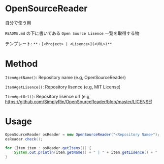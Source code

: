 # OpenSourceReader
自分で使う用

`README.md` の下に書いてある `Open Source Lisence` 一覧を取得する物

テンプレート: `**・[<Project> | <Lisence>](<URL>)**`

# Method 
`Item#getName()`: Repository name (e.g, OpenSourceReader)

`Item#getLisence()`: Repository lisence (e.g, MIT License)

`Item#getUrl()`: Repository lisence url (e.g, https://github.com/SimplyRin/OpenSourceReader/blob/master/LICENSE)

# Usage
```Java
OpenSourceReader osReader = new OpenSourceReader("<Repository Name>");
osReader.check();

for (Item item : osReader.getItems()) {
	System.out.println(item.getName() + " | " + item.getLisence() + " | " + item.getUrl());
}
```
